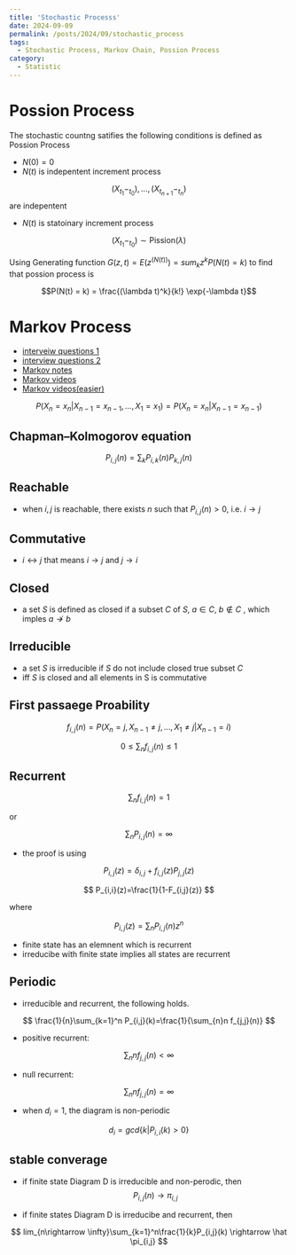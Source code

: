 ```yaml
---
title: 'Stochastic Processs'
date: 2024-09-09
permalink: /posts/2024/09/stochastic_process
tags:
  - Stochastic Process, Markov Chain, Possion Process
category:
  - Statistic
---
```






# Possion Process

The stochastic countng satifies the following conditions is defined as Possion Process
- $N(0) = 0$
- $N(t)$ is indepentent increment process


$$ (X_{t_1}-_{t_0}),\dots,(X_{t_{n+1}}-_{t_n})$$ are indepentent


- $N(t)$ is statoinary increment process

$$(X_{t_1}-_{t_0}) \sim \text{Pission}(\lambda)$$



Using Generating function $G(z,t)=E(z^(N(t)))=sum_k z^k P(N(t)=k)$ to find that possion process is 

$$P(N(t) = k) = \frac{(\lambda t)^k}{k!} \exp{-\lambda t}$$



# Markov Process

- [interveiw questions 1](https://www.robots.ox.ac.uk/~lsgs/posts/2020-12-13-recursion-markov.html)
- [interview questions 2](https://analyticsarora.com/9-unique-machine-learning-interview-questions-on-markov-chains/)
- [Markov notes](https://blog.csdn.net/weixin_45768147/article/details/131738269?spm=1001.2014.3001.5502)
- [Markov videos](https://www.bilibili.com/video/BV11b421E7nh/?spm_id_from=333.999.0.0&vd_source=1e739a4b8bd8d83d5b7daf376a61bdf3)
- [Markov videos(easier)](https://www.bilibili.com/video/BV1Kt4y1C7Z7/?spm_id_from=333.337.search-card.all.click)

$$
P(X_n=x_n|X_{n-1}=x_{n-1},\dots,X_{1}=x_1)=P(X_n=x_n|X_{n-1}=x_{n-1})
$$


## Chapman–Kolmogorov equation

$$
P_{i,j}(n)=\sum_k P_{i,k}(n) P_{k,j}(n) 
$$



## Reachable
- when $i,j$ is reachable, there exists $n$ such that $P_{i,j}(n)>0$, i.e.  $i \rightarrow j$


## Commutative
- $i \leftrightarrow j$ that means $i \rightarrow j$ and $j \rightarrow i$

## Closed
- a set $S$ is defined as closed if a subset $C$ of $S$, $a \in C$, $b \notin C$ , which imples $a \not\to b$

## Irreducible
- a set $S$ is irreducible if $S$ do not include closed true subset $C$ 
- iff $S$ is closed and all elements in S is commutative


## First passaege Proability

$$ f_{i,j}(n)=P(X_n=j,X_{n-1}\not= j,\dots, X_1\not=j|X_{n-1}=i)$$

$$ 0\le \sum_{n} f_{i,j}(n) \le 1$$

## Recurrent
$$\sum_{n} f_{i,j}(n) =1$$

or

$$\sum_{n} P_{i,j}(n)=\infty$$


- the proof is using 

$$ 
P_{i,j}(z)=\delta_{i,j}+f_{i,j}(z)P_{j,j}(z)
$$

$$
P_{i,i}(z)=\frac{1}{1-F_{i,j}(z)} 
$$

where 


$$P_{i,j}(z)=\sum_{n}P_{i,j}(n)z^n$$

- finite state has an elemnent which is recurrent
- irreducibe with finite state implies all states are recurrent

## Periodic

- irreducible and recurrent, the following holds.

$$
\frac{1}{n}\sum_{k=1}^n P_{i,j}(k)=\frac{1}{\sum_{n}n f_{j,j}(n)}
$$

- positive recurrent:

$$\sum_{n}n f_{j,j}(n) < \infty
$$

- null recurrent:

$$\sum_{n}n f_{j,j}(n) = \infty
$$

- when $d_i=1$, the diagram is non-periodic

$$d_i=gcd\{k|P_{i,i}(k)>0\}$$



## stable converage
- if finite state Diagram D is irreducible and non-perodic, then 
$$
P_{i,j}(n) \rightarrow \pi_{i,j}
$$

- if finite states Diagram D is irreducibe and recurrent, then 

$$
lim_{n\rightarrow \infty}\sum_{k=1}^n\frac{1}{k}P_{i,j}(k) \rightarrow \hat \pi_{i,j}
$$






